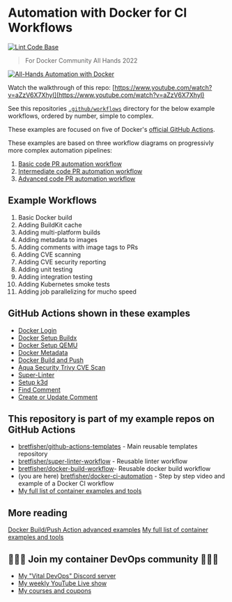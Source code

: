 # Automation with Docker for CI Workflows

[![Lint Code Base](https://github.com/bretfisher/docker-ci-automation/actions/workflows/call-super-linter.yaml/badge.svg)](https://github.com/bretfisher/docker-ci-automation/actions/workflows/call-super-linter.yaml)

> For Docker Community All Hands 2022

[![All-Hands Automation with Docker](https://user-images.githubusercontent.com/792287/160971371-0ae75c14-1ea4-4a11-82dc-f35f96184fa3.gif)](https://www.youtube.com/watch?v=aZzV6X7XhyI)

Watch the walkthrough of this repo: [https://www.youtube.com/watch?v=aZzV6X7XhyI](https://www.youtube.com/watch?v=aZzV6X7XhyI)

See this repositories [`.github/workflows`](.github/workflows) directory for the below example workflows, ordered by number, simple to complex.

These examples are focused on five of Docker's [official GitHub Actions](https://github.com/marketplace?type=actions&query=publisher%3Adocker+).

These examples are based on three workflow diagrams on progressivly more complex automation pipelines:

1. [Basic code PR automation workflow](diagrams/basic-code-pr.png)
2. [Intermediate code PR automation workflow](diagrams/intermediate-code-pr.png)
3. [Advanced code PR automation workflow](diagrams/advanced-code-pr.png)

## Example Workflows

1. Basic Docker build
2. Adding BuildKit cache
3. Adding multi-platform builds
4. Adding metadata to images
5. Adding comments with image tags to PRs
6. Adding CVE scanning
7. Adding CVE security reporting
8. Adding unit testing
9. Adding integration testing
10. Adding Kubernetes smoke tests
11. Adding job parallelizing for mucho speed

## GitHub Actions shown in these examples

* [Docker Login](https://github.com/marketplace/actions/docker-login)
* [Docker Setup Buildx](https://github.com/marketplace/actions/docker-setup-buildx)
* [Docker Setup QEMU](https://github.com/marketplace/actions/docker-setup-qemu)
* [Docker Metadata](https://github.com/marketplace/actions/docker-metadata-action)
* [Docker Build and Push](https://github.com/marketplace/actions/build-and-push-docker-images)
* [Aqua Security Trivy CVE Scan](https://github.com/marketplace/actions/aqua-security-trivy)
* [Super-Linter](https://github.com/marketplace/actions/super-linter)
* [Setup k3d](https://github.com/marketplace/actions/absaoss-k3d-action)
* [Find Comment](https://github.com/marketplace/actions/find-comment)
* [Create or Update Comment](https://github.com/marketplace/actions/create-or-update-comment)

## This repository is part of my example repos on GitHub Actions

- [bretfisher/github-actions-templates](https://github.com/BretFisher/github-actions-templates) - Main reusable templates repository
- [bretfisher/super-linter-workflow](https://github.com/BretFisher/super-linter-workflow) - Reusable linter workflow
- [bretfisher/docker-build-workflow](https://github.com/BretFisher/docker-build-workflow)- Reusable docker build workflow
- (you are here) [bretfisher/docker-ci-automation](https://github.com/BretFisher/docker-ci-automation) - Step by step video and example of a Docker CI workflow
- [My full list of container examples and tools](https://github.com/bretfisher)

## More reading

[Docker Build/Push Action advanced examples](https://github.com/docker/build-push-action/tree/master/docs/advanced)
[My full list of container examples and tools](https://github.com/bretfisher)

## 🎉🎉🎉 Join my container DevOps community 🎉🎉🎉

* [My "Vital DevOps" Discord server](https://devops.fan)
* [My weekly YouTube Live show](https://bret.live)
* [My courses and coupons](https://www.bretfisher.com/courses)
